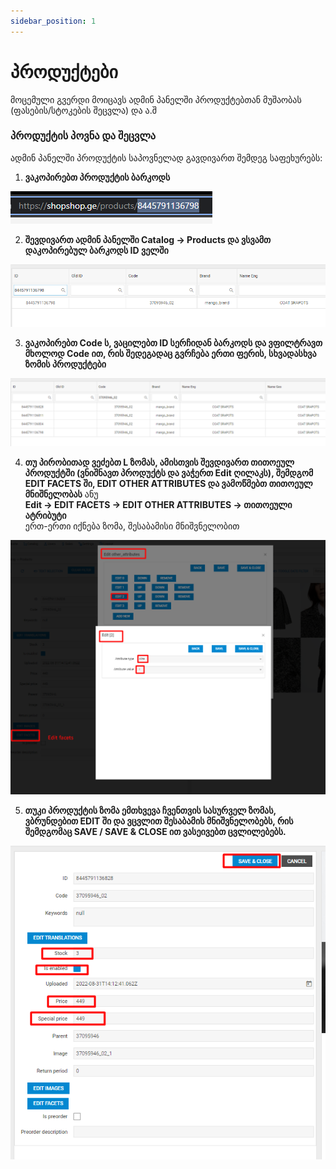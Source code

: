 ```yaml
---
sidebar_position: 1
---
```


# პროდუქტები

მოცემული გვერდი მოიცავს ადმინ პანელში პროდუქტებთან მუშაობას 
(ფასების/სტოკების შეცვლა) და ა.შ

### პროდუქტის პოვნა და შეცვლა

ადმინ პანელში პროდუქტის საპოვნელად გავდივართ შემდეგ საფეხურებს:
1. **ვაკოპირებთ პროდუქტის ბარკოდს**

![screenshot](/img/products_screens/barcode.png)

2. **შევდივართ ადმინ პანელში Catalog -> Products და ვსვამთ 
დაკოპირებულ ბარკოდს ID ველში**

![screenshot](/img/products_screens/idfield.png)

3. **ვაკოპირებთ Code ს, ვაცილებთ ID სერჩიდან ბარკოდს და ვფილტრავთ
მხოლოდ Code ით, რის შედეგადაც გვრჩება ერთი ფერის, სხვადასხვა ზომის
პროდუქტები**

![screenshot](/img/products_screens/diffsizes.png)

4. **თუ პირობითად ვეძებთ L ზომას, ამისთვის შევდივართ თითოეულ 
პროდუქტში (ვნიშნავთ პროდუქტს და ვაჭერთ Edit ღილაკს), შემდგომ
EDIT FACETS ში, EDIT OTHER ATTRIBUTES და ვამოწმებთ თითოეულ
მნიშნელობას** ანუ  
**Edit -> EDIT FACETS -> EDIT OTHER ATTRIBUTES -> თითოეული ატრიბუტი**  
ერთ-ერთი იქნება ზომა, შესაბამისი მნიშვნელობით

![screenshot](/img/products_screens/size.png)

5. **თუკი პროდუქტის ზომა ემთხვევა ჩვენთვის სასურველ ზომას, ვბრუნდებით
EDIT ში და ვცვლით შესაბამის მნიშვნელობებს, რის შემდგომაც SAVE / SAVE & CLOSE 
ით ვასეივებთ ცვლილებებს.**

![screenshot](/img/products_screens/save.png)


